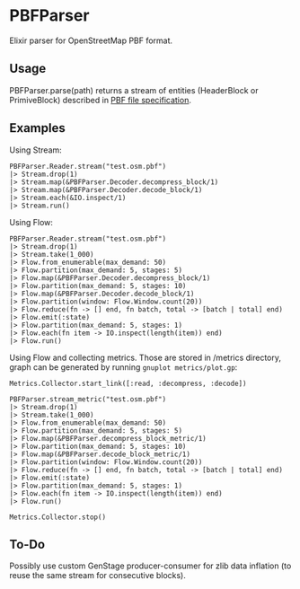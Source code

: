 # PBFParser

Elixir parser for OpenStreetMap PBF format.

## Usage

PBFParser.parse(path) returns a stream of entities (HeaderBlock or PrimiveBlock) described in [PBF file specification](https://wiki.openstreetmap.org/wiki/PBF_Format#Encoding_OSM_entities_into_fileblocks).

## Examples

Using Stream:

```
PBFParser.Reader.stream("test.osm.pbf")
|> Stream.drop(1)
|> Stream.map(&PBFParser.Decoder.decompress_block/1)
|> Stream.map(&PBFParser.Decoder.decode_block/1)
|> Stream.each(&IO.inspect/1)
|> Stream.run()
```

Using Flow:

```
PBFParser.Reader.stream("test.osm.pbf")
|> Stream.drop(1)
|> Stream.take(1_000)
|> Flow.from_enumerable(max_demand: 50)
|> Flow.partition(max_demand: 5, stages: 5)
|> Flow.map(&PBFParser.Decoder.decompress_block/1)
|> Flow.partition(max_demand: 5, stages: 10)
|> Flow.map(&PBFParser.Decoder.decode_block/1)
|> Flow.partition(window: Flow.Window.count(20))
|> Flow.reduce(fn -> [] end, fn batch, total -> [batch | total] end)
|> Flow.emit(:state)
|> Flow.partition(max_demand: 5, stages: 1)
|> Flow.each(fn item -> IO.inspect(length(item)) end)
|> Flow.run()
```

Using Flow and collecting metrics. Those are stored in /metrics directory, graph can be generated by running `gnuplot metrics/plot.gp`:

```
Metrics.Collector.start_link([:read, :decompress, :decode])

PBFParser.stream_metric("test.osm.pbf")
|> Stream.drop(1)
|> Stream.take(1_000)
|> Flow.from_enumerable(max_demand: 50)
|> Flow.partition(max_demand: 5, stages: 5)
|> Flow.map(&PBFParser.decompress_block_metric/1)
|> Flow.partition(max_demand: 5, stages: 10)
|> Flow.map(&PBFParser.decode_block_metric/1)
|> Flow.partition(window: Flow.Window.count(20))
|> Flow.reduce(fn -> [] end, fn batch, total -> [batch | total] end)
|> Flow.emit(:state)
|> Flow.partition(max_demand: 5, stages: 1)
|> Flow.each(fn item -> IO.inspect(length(item)) end)
|> Flow.run()

Metrics.Collector.stop()
```

## To-Do

Possibly use custom GenStage producer-consumer for zlib data inflation (to reuse the same stream for consecutive blocks).